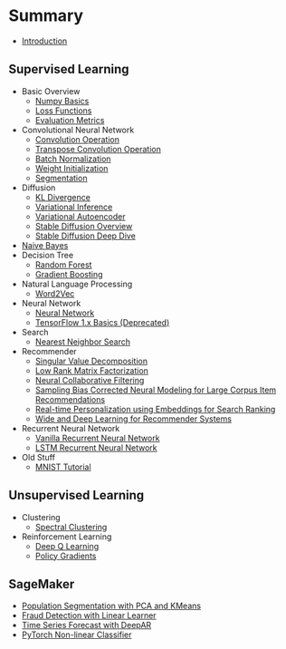 # Summary

* [Introduction](README.md)

## Supervised Learning

* Basic Overview
  * [Numpy Basics](/basics/numpy_basics.md)
  * [Loss Functions](/basics/loss_function_overview.md)
  * [Evaluation Metrics](/basics/evaluation_metrics.md)
* Convolutional Neural Network
  * [Convolution Operation](/convolutional_neural_networks/convolution_operation.md)
  * [Transpose Convolution Operation](/convolutional_neural_networks/transpose_convolution_operation.md)
  * [Batch Normalization](/convolutional_neural_networks/batch_normalization.md)
  * [Weight Initialization](/convolutional_neural_networks/weight_initialization.md)
  * [Segmentation](/convolutional_neural_networks/segmentation.md)
* Diffusion
  * [KL Divergence](diffusion/kl_divergence.md)
  * [Variational Inference](diffusion/variational_inference.md)
  * [Variational Autoencoder](diffusion/variational_autoencoder.md)
  * [Stable Diffusion Overview](diffusion/stable_diffusion_overview.md)
  * [Stable Diffusion Deep Dive](/diffusion/stable_diffusion_deep_dive.md)
* [Naive Bayes](/naive_bayes/naive_bayes.md)
* Decision Tree
  * [Random Forest](/random_forest/random_forest.md)
  * [Gradient Boosting](/random_forest_py3/gradient_boosting.md)
* Natural Language Processing
  * [Word2Vec](/natural_language_processing/word2vec.md)
* Neural Network
  * [Neural Network](/neural_networks/neural_network.md)
  * [TensorFlow 1.x Basics (Deprecated)](/neural_networks/tensorflow_basics.md)
* Search
  * [Nearest Neighbor Search](/nearest_neighbor/nearest_neighbor_search.md)
* Recommender
  * [Singular Value Decomposition](/recommender/notebooks/singular_value_decomposition.md)
  * [Low Rank Matrix Factorization](/recommender/notebooks/low_rank_matrix_factorization.md)
  * [Neural Collaborative Filtering](/recommender/notebooks/neural_collaborative_filtering.md)
  * [Sampling Bias Corrected Neural Modeling for Large Corpus Item Recommendations](/recommender/notebooks/sampling_bias_corrected_neural_modeling_for_large_corpus_item_recommendations.md)
  * [Real-time Personalization using Embeddings for Search Ranking](/recommender/notebooks/real_time_personalization_using_embeddings_for_search_ranking.md)
  * [Wide and Deep Learning for Recommender Systems](/recommender/notebooks/wide_and_deep_learning_for_recommender_systems.md)
* Recurrent Neural Network
  * [Vanilla Recurrent Neural Network](/recurrent_neural_networks/recurrent_neural_networks.md)
  * [LSTM Recurrent Neural Network](/recurrent_neural_networks/long_short_term_memory.md)
* Old Stuff 
  * [MNIST Tutorial](/mnist_tutorial/mnist_tutorial.md)

## Unsupervised Learning

* Clustering
  * [Spectral Clustering](/clustering/spectral_clustering.md)
* Reinforcement Learning
  * [Deep Q Learning](/reinforcement_learning/reinforcement_learning.md)
  * [Policy Gradients](/reinforcement_learning/policy_gradients.md)

## SageMaker

* [Population Segmentation with PCA and KMeans](/sagemaker/population_segmentation.md)
* [Fraud Detection with Linear Learner](/sagemaker/fraud_detection.md)
* [Time Series Forecast with DeepAR](/sagemaker/time_series_forecast.md)
* [PyTorch Non-linear Classifier](/sagemaker/moon_data_classification.md)
